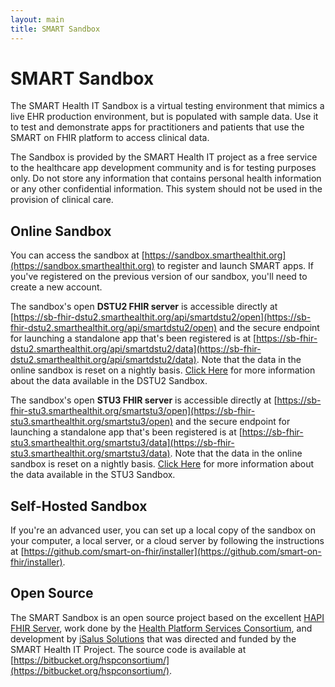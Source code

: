 ```yaml
---
layout: main
title: SMART Sandbox
---
```


# SMART Sandbox

The SMART Health IT Sandbox is a virtual testing environment that mimics a live EHR production environment, but is populated with sample data. Use it to test and demonstrate apps for practitioners and patients that use the SMART on FHIR platform to access clinical data.

The Sandbox is provided by the SMART Health IT project as a free service to the healthcare app development community and is for testing purposes only. Do not store any information that contains personal health information or any other confidential information. This system should not be used in the provision of clinical care.

## Online Sandbox

You can access the sandbox at [https://sandbox.smarthealthit.org](https://sandbox.smarthealthit.org) to register and launch SMART apps. If you've registered on the previous version of our sandbox, you'll need to create a new account.

The sandbox's open **DSTU2 FHIR server** is accessible directly at [https://sb-fhir-dstu2.smarthealthit.org/api/smartdstu2/open](https://sb-fhir-dstu2.smarthealthit.org/api/smartdstu2/open) and the secure endpoint for launching a standalone app that's been registered is at [https://sb-fhir-dstu2.smarthealthit.org/api/smartdstu2/data](https://sb-fhir-dstu2.smarthealthit.org/api/smartdstu2/data). Note that the data in the online sandbox is reset on a nightly basis. [Click Here](http://docs.smarthealthit.org/data/dstu2-sandbox-data) for more information about the data available in the DSTU2 Sandbox.

The sandbox's open **STU3 FHIR server** is accessible directly at [https://sb-fhir-stu3.smarthealthit.org/smartstu3/open](https://sb-fhir-stu3.smarthealthit.org/smartstu3/open) and the secure endpoint for launching a standalone app that's been registered is at [https://sb-fhir-stu3.smarthealthit.org/smartstu3/data](https://sb-fhir-stu3.smarthealthit.org/smartstu3/data). Note that the data in the online sandbox is reset on a nightly basis. [Click Here](http://docs.smarthealthit.org/data/stu3-sandbox-data) for more information about the data available in the STU3 Sandbox.

## Self-Hosted Sandbox

If you're an advanced user, you can set up a local copy of the sandbox on your computer, a local server, or a cloud server by following the instructions at [https://github.com/smart-on-fhir/installer](https://github.com/smart-on-fhir/installer). 

## Open Source

The SMART Sandbox is an open source project based on the excellent [HAPI FHIR Server](http://hapifhir.io/), work done by the [Health Platform Services Consortium](https://healthservices.atlassian.net/wiki/display/HSPC/HSPC+Sandbox), and development by [iSalus Solutions](https://www.isalussolutions.com/) that was directed and funded by the SMART Health IT Project. The source code is available at [https://bitbucket.org/hspconsortium/](https://bitbucket.org/hspconsortium/).
